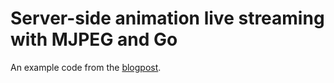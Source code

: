 # Server-side animation live streaming with MJPEG and Go

An example code from the [blogpost](https://ivarsblog.netlify.app/posts/ssr-stream/).